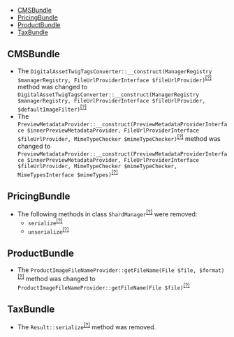 - [CMSBundle](#cmsbundle)
- [PricingBundle](#pricingbundle)
- [ProductBundle](#productbundle)
- [TaxBundle](#taxbundle)

CMSBundle
---------
* The `DigitalAssetTwigTagsConverter::__construct(ManagerRegistry $managerRegistry, FileUrlProviderInterface $fileUrlProvider)`<sup>[[?]](https://github.com/oroinc/orocommerce/tree/5.0.0-rc/src/Oro/Bundle/CMSBundle/Tools/DigitalAssetTwigTagsConverter.php#L22 "Oro\Bundle\CMSBundle\Tools\DigitalAssetTwigTagsConverter")</sup> method was changed to `DigitalAssetTwigTagsConverter::__construct(ManagerRegistry $managerRegistry, FileUrlProviderInterface $fileUrlProvider, $defaultImageFilter)`<sup>[[?]](https://github.com/oroinc/orocommerce/tree/5.0.0/src/Oro/Bundle/CMSBundle/Tools/DigitalAssetTwigTagsConverter.php#L24 "Oro\Bundle\CMSBundle\Tools\DigitalAssetTwigTagsConverter")</sup>
* The `PreviewMetadataProvider::__construct(PreviewMetadataProviderInterface $innerPreviewMetadataProvider, FileUrlProviderInterface $fileUrlProvider, MimeTypeChecker $mimeTypeChecker)`<sup>[[?]](https://github.com/oroinc/orocommerce/tree/5.0.0-rc/src/Oro/Bundle/CMSBundle/Provider/PreviewMetadataProvider.php#L25 "Oro\Bundle\CMSBundle\Provider\PreviewMetadataProvider")</sup> method was changed to `PreviewMetadataProvider::__construct(PreviewMetadataProviderInterface $innerPreviewMetadataProvider, FileUrlProviderInterface $fileUrlProvider, MimeTypeChecker $mimeTypeChecker, MimeTypesInterface $mimeTypes)`<sup>[[?]](https://github.com/oroinc/orocommerce/tree/5.0.0/src/Oro/Bundle/CMSBundle/Provider/PreviewMetadataProvider.php#L24 "Oro\Bundle\CMSBundle\Provider\PreviewMetadataProvider")</sup>

PricingBundle
-------------
* The following methods in class `ShardManager`<sup>[[?]](https://github.com/oroinc/orocommerce/tree/5.0.0-rc/src/Oro/Bundle/PricingBundle/Sharding/ShardManager.php#L400 "Oro\Bundle\PricingBundle\Sharding\ShardManager")</sup> were removed:
   - `serialize`<sup>[[?]](https://github.com/oroinc/orocommerce/tree/5.0.0-rc/src/Oro/Bundle/PricingBundle/Sharding/ShardManager.php#L400 "Oro\Bundle\PricingBundle\Sharding\ShardManager::serialize")</sup>
   - `unserialize`<sup>[[?]](https://github.com/oroinc/orocommerce/tree/5.0.0-rc/src/Oro/Bundle/PricingBundle/Sharding/ShardManager.php#L408 "Oro\Bundle\PricingBundle\Sharding\ShardManager::unserialize")</sup>

ProductBundle
-------------
* The `ProductImageFileNameProvider::getFileName(File $file, $format)`<sup>[[?]](https://github.com/oroinc/orocommerce/tree/5.0.0-rc/src/Oro/Bundle/ProductBundle/Provider/ProductImageFileNameProvider.php#L36 "Oro\Bundle\ProductBundle\Provider\ProductImageFileNameProvider")</sup> method was changed to `ProductImageFileNameProvider::getFileName(File $file)`<sup>[[?]](https://github.com/oroinc/orocommerce/tree/5.0.0/src/Oro/Bundle/ProductBundle/Provider/ProductImageFileNameProvider.php#L30 "Oro\Bundle\ProductBundle\Provider\ProductImageFileNameProvider")</sup>

TaxBundle
---------
* The `Result::serialize`<sup>[[?]](https://github.com/oroinc/orocommerce/tree/5.0.0-rc/src/Oro/Bundle/TaxBundle/Model/Result.php#L114 "Oro\Bundle\TaxBundle\Model\Result::serialize")</sup> method was removed.

